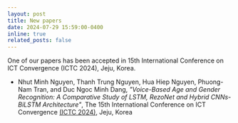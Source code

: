 ```yaml
---
layout: post
title: New papers
date: 2024-07-29 15:59:00-0400
inline: true
related_posts: false
---
```


One of our papers has been accepted in 15th International Conference on ICT Convergence (ICTC 2024), Jeju, Korea.  
- Nhut Minh Nguyen, Thanh Trung Nguyen, Hua Hiep Nguyen, Phuong-Nam Tran, and Duc Ngoc Minh Dang, *"Voice-Based Age and Gender Recognition: A Comparative Study of LSTM, RezoNet and Hybrid CNNs-BiLSTM Architecture"*, The 15th International Conference on ICT Convergence [(ICTC 2024)](https://ictc.org/), Jeju, Korea
